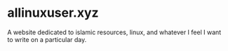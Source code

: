 # allinuxuser.xyz
A website dedicated to islamic resources, linux, and whatever I feel I want to write on a particular day.
